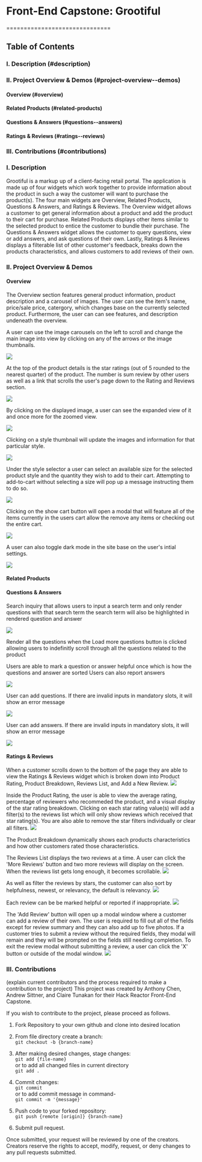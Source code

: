 # Front-End Capstone: Grootiful
==============================


## Table of Contents

### I. Description (#description)
### II. Project Overview & Demos (#project-overview--demos)
####   Overview (#overview)
####   Related Products (#related-products)
####   Questions & Answers (#questions--answers)
####   Ratings & Reviews (#ratings--reviews)
### III. Contributions (#contributions)

### I. Description
Grootiful is a markup up of a client-facing retail portal. The application is made up of four widgets which work together to provide information about the product in such a way the customer will want to purchase the product(s).  The four main widgets are Overview, Related Products, Questions & Answers, and Ratings & Reviews. The Overview widget allows a customer to get general information about a product and add the product to their cart for purchase. Related Products displays other items similar to the selected product to entice the customer to bundle their purchase. The Questions & Answers widget allows the customer to query questions, view or add answers, and ask questions of their own. Lastly, Ratings & Reviews displays a filterable list of other customer's feedback, breaks down the products characteristics, and allows customers to add reviews of their own.


### II. Project Overview & Demos
#### Overview

The Overview section features general product information, product description and a carousel of images. The user can see the item's name, price/sale price, catergory, which changes base on the currently selected product. Furthermore, the user can can see features, and description undeneath the overview.

A user can use the image carousels on the left to scroll and change the main image into view by clicking on any of the arrows or the image thumbnails.

![](https://github.com/2212-fec5-hawkeye/FEC/blob/main/Carousel&Arrows.gif)

At the top of the product details is the star ratings (out of 5 rounded to the nearest quarter) of the product. The number is sum review by other users as well as a link that scrolls the user's page down to the Rating and Reviews section.

![](https://github.com/2212-fec5-hawkeye/FEC/blob/main/ScrollLink.gif)

By clicking on the displayed image, a user can see the expanded view of it and once more for the zoomed view.

![](https://github.com/2212-fec5-hawkeye/FEC/blob/main/Expand&Zoom.gif)

Clicking on a style thumbnail will update the images and information for that particular style.

![](https://github.com/2212-fec5-hawkeye/FEC/blob/main/StyleIcons.gif)

Under the style selector a user can select an available size for the selected product style and the quantity they wish to add to their cart. Attempting to add-to-cart without selecting a size will pop up a message instructing them to do so.

![](https://github.com/2212-fec5-hawkeye/FEC/blob/main/AddToBag.gif)

Clicking on the show cart button will open a modal that will feature all of the items currently in the users cart allow the remove any items or checking out the entire cart.

![](https://github.com/2212-fec5-hawkeye/FEC/blob/main/CartModal.gif)

A user can also toggle dark mode in the site base on the user's intial settings.

![](https://github.com/2212-fec5-hawkeye/FEC/blob/main/Dark&LightMode.gif)

#### Related Products



#### Questions & Answers

Search inquiry that allows users to input a search term and only render questions with that search term the search term will also be highlighted in rendered question and answer

![](https://github.com/2212-fec5-hawkeye/FEC/blob/main/ReadMeGifs/QuestionAnswerInput.gif)

Render all the questions when the Load more questions button is clicked allowing users to indefinitly scroll through all the questions related to the product


Users are able to mark a question or answer helpful once which is how the questions and answer are sorted Users can also report answers

![](https://github.com/2212-fec5-hawkeye/FEC/blob/main/ReadMeGifs/QuestionAnswerHelpfulReport.gif)

User can add questions. If there are invalid inputs in mandatory slots, it will show an error message

![](https://github.com/2212-fec5-hawkeye/FEC/blob/main/ReadMeGifs/NewQuestion.gif)

User can add answers. If there are invalid inputs in mandatory slots, it will show an error message

![](https://github.com/2212-fec5-hawkeye/FEC/blob/main/ReadMeGifs/NewAnswer.gif)


#### Ratings & Reviews

When a customer scrolls down to the bottom of the page they are able to view the Ratings & Reviews widget which is broken down into Product Rating, Product Breakdown, Reviews List, and Add a New Review.
![](https://github.com/2212-fec5-hawkeye/FEC/blob/main/ReadMeGifs/scrollReview.gif)

Inside the Product Rating, the user is able to view the average rating, percentage of reviewers who recommeded the product, and a visual display of the star rating breakdown. Clicking on each star rating value(s) will add a filter(s) to the reviews list which will only show reviews which received that star rating(s). You are also able to remove the star filters individually or clear all filters.
![](https://github.com/2212-fec5-hawkeye/FEC/blob/main/ReadMeGifs/StarFilters.gif)

The Product Breakdown dynamically shows each products characteristics and how other customers rated those characteristics.

The Reviews List displays the two reviews at a time. A user can click the 'More Reviews' button and two more reviews will display on the screen. When the reviews list gets long enough, it becomes scrollable.
![](https://github.com/2212-fec5-hawkeye/FEC/blob/main/ReadMeGifs/MoreReviews.gif)

 As well as filter the reviews by stars, the customer can also sort by helpfulness, newest, or relevancy, the default is relevancy. 
![](https://github.com/2212-fec5-hawkeye/FEC/blob/main/ReadMeGifs/SortOptions.gif)
 
 Each review can be be marked helpful or reported if inappropriate. 
![](https://github.com/2212-fec5-hawkeye/FEC/blob/main/ReadMeGifs/HelpfulReview.gif)

The 'Add Review' button will open up a modal window where a customer can add a review of their own. The user is required to fill out all of the fields except for review summary and they can also add up to five photos. If a customer tries to submit a review without the required fields, they modal will remain and they will be prompted on the fields still needing completion. To exit the review modal without submitting a review, a user can click the 'X' button or outside of the modal window.
![](https://github.com/2212-fec5-hawkeye/FEC/blob/main/ReadMeGifs/AddReview.gif)



### III. Contributions
(explain current contributors and the process required to make a contribution to the project)
This project was created by Anthony Chen, Andrew Sittner, and Claire Tunakan for their Hack Reactor Front-End Capstone. 

If you wish to contribute to the project, please proceed as follows.
1. Fork Repository to your own github and clone into desired location

2. From file directory create a branch: <br>
`git checkout -b {branch-name}`

3. After making desired changes, stage changes: <br>
`git add {file-name}`<br>
or to add all changed files in current directory<br>
`git add .`

4. Commit changes: <br>
`git commit`<br>
or to add commit message in command-<br>
`git commit -m '{message}'`

5. Push code to your forked repository: <br>
`git push {remote [origin]} {branch-name}`

6. Submit pull request.

Once submitted, your request will be reviewed by one of the creators. Creators reserve the rights to accept, modify, request, or deny changes to any pull requests submitted.





